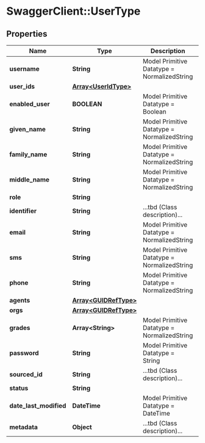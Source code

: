 # SwaggerClient::UserType

## Properties
Name | Type | Description | Notes
------------ | ------------- | ------------- | -------------
**username** | **String** | Model Primitive Datatype &#x3D; NormalizedString | 
**user_ids** | [**Array&lt;UserIdType&gt;**](UserIdType.md) |  | [optional] 
**enabled_user** | **BOOLEAN** | Model Primitive Datatype &#x3D; Boolean | [optional] 
**given_name** | **String** | Model Primitive Datatype &#x3D; NormalizedString | 
**family_name** | **String** | Model Primitive Datatype &#x3D; NormalizedString | 
**middle_name** | **String** | Model Primitive Datatype &#x3D; NormalizedString | [optional] 
**role** | **String** |  | 
**identifier** | **String** | ...tbd (Class description)... | [optional] 
**email** | **String** | Model Primitive Datatype &#x3D; NormalizedString | [optional] 
**sms** | **String** | Model Primitive Datatype &#x3D; NormalizedString | [optional] 
**phone** | **String** | Model Primitive Datatype &#x3D; NormalizedString | [optional] 
**agents** | [**Array&lt;GUIDRefType&gt;**](GUIDRefType.md) |  | [optional] 
**orgs** | [**Array&lt;GUIDRefType&gt;**](GUIDRefType.md) |  | 
**grades** | **Array&lt;String&gt;** | Model Primitive Datatype &#x3D; NormalizedString | [optional] 
**password** | **String** | Model Primitive Datatype &#x3D; String | [optional] 
**sourced_id** | **String** | ...tbd (Class description)... | 
**status** | **String** |  | 
**date_last_modified** | **DateTime** | Model Primitive Datatype &#x3D; DateTime | 
**metadata** | **Object** | ...tbd (Class description)... | [optional] 

